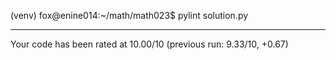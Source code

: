 (venv) fox@enine014:~/math/math023$ pylint solution.py 

-------------------------------------------------------------------
Your code has been rated at 10.00/10 (previous run: 9.33/10, +0.67)
